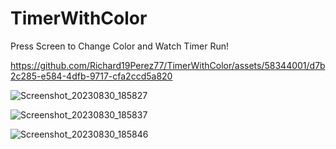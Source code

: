 # TimerWithColor

Press Screen to Change Color and Watch Timer Run!

https://github.com/Richard19Perez77/TimerWithColor/assets/58344001/d7b2c285-e584-4dfb-9717-cfa2ccd5a820

![Screenshot_20230830_185827](https://github.com/Richard19Perez77/TimerWithColor/assets/58344001/c814f973-1571-4e4a-a735-7042dd3bdb33)

![Screenshot_20230830_185837](https://github.com/Richard19Perez77/TimerWithColor/assets/58344001/37787703-8b0a-4834-85e6-f125546aa9a3)

![Screenshot_20230830_185846](https://github.com/Richard19Perez77/TimerWithColor/assets/58344001/b8f1d65a-f15c-4645-8bfe-ae34de818e64)
